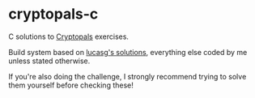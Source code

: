 # cryptopals-c

C solutions to [Cryptopals](https://cryptopals.com/) exercises.

Build system based on [lucasg's solutions](https://github.com/lucasg/Cryptopals), everything else coded by me unless stated otherwise.

If you're also doing the challenge, I strongly recommend trying to solve them yourself before checking these!
